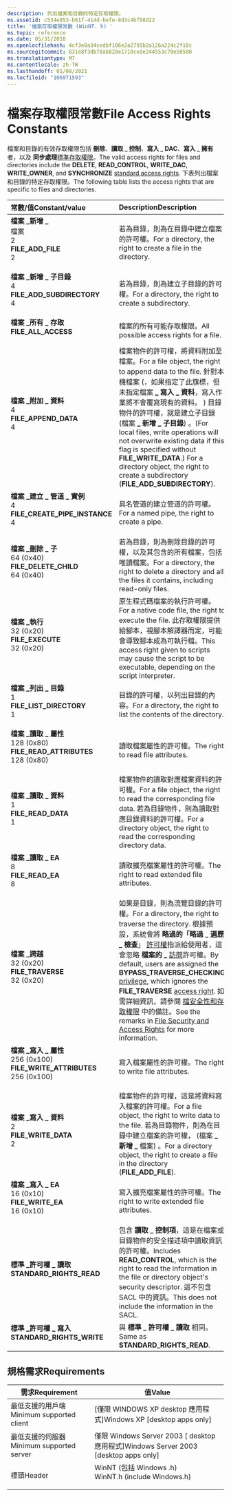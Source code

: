 ```yaml
---
description: 列出檔案和目錄的特定存取權限。
ms.assetid: c534e853-b61f-414d-befe-8d3c4bf08d22
title: '檔案存取權限常數 (WinNT. h) '
ms.topic: reference
ms.date: 05/31/2018
ms.openlocfilehash: 4cf3e0a34cedbf106e2a2793b2a126a224c2f18c
ms.sourcegitcommit: 831e8f3db78ab820e1710cede244553c70e50500
ms.translationtype: MT
ms.contentlocale: zh-TW
ms.lasthandoff: 01/08/2021
ms.locfileid: "106971593"
---
```

# <a name="file-access-rights-constants"></a><span data-ttu-id="0d482-103">檔案存取權限常數</span><span class="sxs-lookup"><span data-stu-id="0d482-103">File Access Rights Constants</span></span>

<span data-ttu-id="0d482-104">檔案和目錄的有效存取權限包括 **刪除**、**讀取 \_ 控制**、**寫入 \_ DAC**、**寫入 \_ 擁有** 者，以及 **同步處理**[標準存取權限](/windows/desktop/SecAuthZ/standard-access-rights)。</span><span class="sxs-lookup"><span data-stu-id="0d482-104">The valid access rights for files and directories include the **DELETE**, **READ\_CONTROL**, **WRITE\_DAC**, **WRITE\_OWNER**, and **SYNCHRONIZE** [standard access rights](/windows/desktop/SecAuthZ/standard-access-rights).</span></span> <span data-ttu-id="0d482-105">下表列出檔案和目錄的特定存取權限。</span><span class="sxs-lookup"><span data-stu-id="0d482-105">The following table lists the access rights that are specific to files and directories.</span></span>



| <span data-ttu-id="0d482-106">常數/值</span><span class="sxs-lookup"><span data-stu-id="0d482-106">Constant/value</span></span>                                                                                                                                                                                                                                             | <span data-ttu-id="0d482-107">Description</span><span class="sxs-lookup"><span data-stu-id="0d482-107">Description</span></span>                                                                                                                                                                                                                                                                                                                                                                        |
|:-----------------------------------------------------------------------------------------------------------------------------------------------------------------------------------------------------------------------------------------------------------|:-----------------------------------------------------------------------------------------------------------------------------------------------------------------------------------------------------------------------------------------------------------------------------------------------------------------------------------------------------------------------------------|
| <span id="FILE_ADD_FILE"></span><span id="file_add_file"></span><dl> <span data-ttu-id="0d482-108"><dt>**檔案 \_新增 \_**</dt>檔案 <dt>2</dt></span><span class="sxs-lookup"><span data-stu-id="0d482-108"><dt>**FILE\_ADD\_FILE**</dt> <dt>2</dt></span></span> </dl>                                      | <span data-ttu-id="0d482-109">若為目錄，則為在目錄中建立檔案的許可權。</span><span class="sxs-lookup"><span data-stu-id="0d482-109">For a directory, the right to create a file in the directory.</span></span><br/>                                                                                                                                                                                                                                                                                                           |
| <span id="FILE_ADD_SUBDIRECTORY"></span><span id="file_add_subdirectory"></span><dl> <span data-ttu-id="0d482-110"><dt>**檔案 \_新增 \_ 子目錄**</dt> <dt>4</dt></span><span class="sxs-lookup"><span data-stu-id="0d482-110"><dt>**FILE\_ADD\_SUBDIRECTORY**</dt> <dt>4</dt></span></span> </dl>              | <span data-ttu-id="0d482-111">若為目錄，則為建立子目錄的許可權。</span><span class="sxs-lookup"><span data-stu-id="0d482-111">For a directory, the right to create a subdirectory.</span></span><br/>                                                                                                                                                                                                                                                                                                                    |
| <span id="FILE_ALL_ACCESS"></span><span id="file_all_access"></span><dl> <span data-ttu-id="0d482-112"><dt>**檔案 \_所有 \_ 存取**</dt><dt></dt></span><span class="sxs-lookup"><span data-stu-id="0d482-112"><dt>**FILE\_ALL\_ACCESS**</dt> <dt></dt></span></span> </dl>                                 | <span data-ttu-id="0d482-113">檔案的所有可能存取權限。</span><span class="sxs-lookup"><span data-stu-id="0d482-113">All possible access rights for a file.</span></span><br/>                                                                                                                                                                                                                                                                                                                                  |
| <span id="FILE_APPEND_DATA"></span><span id="file_append_data"></span><dl> <span data-ttu-id="0d482-114"><dt>**檔案 \_附加 \_ 資料**</dt> <dt>4</dt></span><span class="sxs-lookup"><span data-stu-id="0d482-114"><dt>**FILE\_APPEND\_DATA**</dt> <dt>4</dt></span></span> </dl>                             | <span data-ttu-id="0d482-115">檔案物件的許可權，將資料附加至檔案。</span><span class="sxs-lookup"><span data-stu-id="0d482-115">For a file object, the right to append data to the file.</span></span> <span data-ttu-id="0d482-116">針對本機檔案 (，如果指定了此旗標，但未指定檔案 **\_ 寫入 \_ 資料**，寫入作業將不會覆寫現有的資料。 ) 目錄物件的許可權，就是建立子目錄 (檔案 **\_ 新增 \_ 子目錄**) 。</span><span class="sxs-lookup"><span data-stu-id="0d482-116">(For local files, write operations will not overwrite existing data if this flag is specified without **FILE\_WRITE\_DATA**.) For a directory object, the right to create a subdirectory (**FILE\_ADD\_SUBDIRECTORY**).</span></span><br/>                                                                                        |
| <span id="FILE_CREATE_PIPE_INSTANCE"></span><span id="file_create_pipe_instance"></span><dl> <span data-ttu-id="0d482-117"><dt>**檔案 \_建立 \_ 管道 \_ 實例**</dt> <dt>4</dt></span><span class="sxs-lookup"><span data-stu-id="0d482-117"><dt>**FILE\_CREATE\_PIPE\_INSTANCE**</dt> <dt>4</dt></span></span> </dl> | <span data-ttu-id="0d482-118">具名管道的建立管道的許可權。</span><span class="sxs-lookup"><span data-stu-id="0d482-118">For a named pipe, the right to create a pipe.</span></span><br/>                                                                                                                                                                                                                                                                                                                           |
| <span id="FILE_DELETE_CHILD"></span><span id="file_delete_child"></span><dl> <span data-ttu-id="0d482-119"><dt>**檔案 \_刪除 \_ 子**</dt> <dt>64 (0x40)</dt></span><span class="sxs-lookup"><span data-stu-id="0d482-119"><dt>**FILE\_DELETE\_CHILD**</dt> <dt>64 (0x40)</dt></span></span> </dl>                  | <span data-ttu-id="0d482-120">若為目錄，則為刪除目錄的許可權，以及其包含的所有檔案，包括唯讀檔案。</span><span class="sxs-lookup"><span data-stu-id="0d482-120">For a directory, the right to delete a directory and all the files it contains, including read-only files.</span></span><br/>                                                                                                                                                                                                                                                              |
| <span id="FILE_EXECUTE"></span><span id="file_execute"></span><dl> <span data-ttu-id="0d482-121"><dt>**檔案 \_執行**</dt> <dt>32 (0x20)</dt></span><span class="sxs-lookup"><span data-stu-id="0d482-121"><dt>**FILE\_EXECUTE**</dt> <dt>32 (0x20)</dt></span></span> </dl>                                  | <span data-ttu-id="0d482-122">原生程式碼檔案的執行許可權。</span><span class="sxs-lookup"><span data-stu-id="0d482-122">For a native code file, the right to execute the file.</span></span> <span data-ttu-id="0d482-123">此存取權限提供給腳本，視腳本解譯器而定，可能會導致腳本成為可執行檔。</span><span class="sxs-lookup"><span data-stu-id="0d482-123">This access right given to scripts may cause the script to be executable, depending on the script interpreter.</span></span><br/>                                                                                                                                                                                                   |
| <span id="FILE_LIST_DIRECTORY"></span><span id="file_list_directory"></span><dl> <span data-ttu-id="0d482-124"><dt>**檔案 \_列出 \_ 目錄**</dt> <dt>1</dt></span><span class="sxs-lookup"><span data-stu-id="0d482-124"><dt>**FILE\_LIST\_DIRECTORY**</dt> <dt>1</dt></span></span> </dl>                    | <span data-ttu-id="0d482-125">目錄的許可權，以列出目錄的內容。</span><span class="sxs-lookup"><span data-stu-id="0d482-125">For a directory, the right to list the contents of the directory.</span></span><br/>                                                                                                                                                                                                                                                                                                       |
| <span id="FILE_READ_ATTRIBUTES"></span><span id="file_read_attributes"></span><dl> <span data-ttu-id="0d482-126"><dt>**檔案 \_讀取 \_ 屬性**</dt> <dt>128 (0x80)</dt></span><span class="sxs-lookup"><span data-stu-id="0d482-126"><dt>**FILE\_READ\_ATTRIBUTES**</dt> <dt>128 (0x80)</dt></span></span> </dl>        | <span data-ttu-id="0d482-127">讀取檔案屬性的許可權。</span><span class="sxs-lookup"><span data-stu-id="0d482-127">The right to read file attributes.</span></span><br/>                                                                                                                                                                                                                                                                                                                                      |
| <span id="FILE_READ_DATA"></span><span id="file_read_data"></span><dl> <span data-ttu-id="0d482-128"><dt>**檔案 \_讀取 \_ 資料**</dt> <dt>1</dt></span><span class="sxs-lookup"><span data-stu-id="0d482-128"><dt>**FILE\_READ\_DATA**</dt> <dt>1</dt></span></span> </dl>                                   | <span data-ttu-id="0d482-129">檔案物件的讀取對應檔案資料的許可權。</span><span class="sxs-lookup"><span data-stu-id="0d482-129">For a file object, the right to read the corresponding file data.</span></span> <span data-ttu-id="0d482-130">若為目錄物件，則為讀取對應目錄資料的許可權。</span><span class="sxs-lookup"><span data-stu-id="0d482-130">For a directory object, the right to read the corresponding directory data.</span></span><br/>                                                                                                                                                                                                                           |
| <span id="FILE_READ_EA"></span><span id="file_read_ea"></span><dl> <span data-ttu-id="0d482-131"><dt>**檔案 \_讀取 \_ EA**</dt> <dt>8</dt></span><span class="sxs-lookup"><span data-stu-id="0d482-131"><dt>**FILE\_READ\_EA**</dt> <dt>8</dt></span></span> </dl>                                         | <span data-ttu-id="0d482-132">讀取擴充檔案屬性的許可權。</span><span class="sxs-lookup"><span data-stu-id="0d482-132">The right to read extended file attributes.</span></span><br/>                                                                                                                                                                                                                                                                                                                             |
| <span id="FILE_TRAVERSE"></span><span id="file_traverse"></span><dl> <span data-ttu-id="0d482-133"><dt>**檔案 \_跨越**</dt> <dt>32 (0x20)</dt></span><span class="sxs-lookup"><span data-stu-id="0d482-133"><dt>**FILE\_TRAVERSE**</dt> <dt>32 (0x20)</dt></span></span> </dl>                               | <span data-ttu-id="0d482-134">如果是目錄，則為流覽目錄的許可權。</span><span class="sxs-lookup"><span data-stu-id="0d482-134">For a directory, the right to traverse the directory.</span></span> <span data-ttu-id="0d482-135">根據預設，系統會將 **略過的「略過 \_ 遍歷 \_ 檢查**」 [許可權](/windows/desktop/SecAuthZ/privileges)指派給使用者，這會忽略 **檔案的 \_** [訪問](/windows/desktop/SecAuthZ/access-rights-and-access-masks)許可權。</span><span class="sxs-lookup"><span data-stu-id="0d482-135">By default, users are assigned the **BYPASS\_TRAVERSE\_CHECKING** [privilege](/windows/desktop/SecAuthZ/privileges), which ignores the **FILE\_TRAVERSE** [access right](/windows/desktop/SecAuthZ/access-rights-and-access-masks).</span></span> <span data-ttu-id="0d482-136">如需詳細資訊，請參閱 [檔安全性和存取權限](file-security-and-access-rights.md) 中的備註。</span><span class="sxs-lookup"><span data-stu-id="0d482-136">See the remarks in [File Security and Access Rights](file-security-and-access-rights.md) for more information.</span></span><br/> |
| <span id="FILE_WRITE_ATTRIBUTES"></span><span id="file_write_attributes"></span><dl> <span data-ttu-id="0d482-137"><dt>**檔案 \_寫入 \_ 屬性**</dt> <dt>256 (0x100)</dt></span><span class="sxs-lookup"><span data-stu-id="0d482-137"><dt>**FILE\_WRITE\_ATTRIBUTES**</dt> <dt>256 (0x100)</dt></span></span> </dl>    | <span data-ttu-id="0d482-138">寫入檔案屬性的許可權。</span><span class="sxs-lookup"><span data-stu-id="0d482-138">The right to write file attributes.</span></span><br/>                                                                                                                                                                                                                                                                                                                                     |
| <span id="FILE_WRITE_DATA"></span><span id="file_write_data"></span><dl> <span data-ttu-id="0d482-139"><dt>**檔案 \_寫入 \_ 資料**</dt> <dt>2</dt></span><span class="sxs-lookup"><span data-stu-id="0d482-139"><dt>**FILE\_WRITE\_DATA**</dt> <dt>2</dt></span></span> </dl>                                | <span data-ttu-id="0d482-140">檔案物件的許可權，這是將資料寫入檔案的許可權。</span><span class="sxs-lookup"><span data-stu-id="0d482-140">For a file object, the right to write data to the file.</span></span> <span data-ttu-id="0d482-141">若為目錄物件，則為在目錄中建立檔案的許可權， (檔案 **\_ 新增 \_** 檔案) 。</span><span class="sxs-lookup"><span data-stu-id="0d482-141">For a directory object, the right to create a file in the directory (**FILE\_ADD\_FILE**).</span></span><br/>                                                                                                                                                                                                                      |
| <span id="FILE_WRITE_EA"></span><span id="file_write_ea"></span><dl> <span data-ttu-id="0d482-142"><dt>**檔案 \_寫入 \_ EA**</dt> <dt>16 (0x10)</dt></span><span class="sxs-lookup"><span data-stu-id="0d482-142"><dt>**FILE\_WRITE\_EA**</dt> <dt>16 (0x10)</dt></span></span> </dl>                              | <span data-ttu-id="0d482-143">寫入擴充檔案屬性的許可權。</span><span class="sxs-lookup"><span data-stu-id="0d482-143">The right to write extended file attributes.</span></span><br/>                                                                                                                                                                                                                                                                                                                            |
| <span id="STANDARD_RIGHTS_READ"></span><span id="standard_rights_read"></span><dl> <span data-ttu-id="0d482-144"><dt>**標準 \_許可權 \_ 讀取**</dt><dt></dt></span><span class="sxs-lookup"><span data-stu-id="0d482-144"><dt>**STANDARD\_RIGHTS\_READ**</dt> <dt></dt></span></span> </dl>                  | <span data-ttu-id="0d482-145">包含 **讀取 \_ 控制項**，這是在檔案或目錄物件的安全描述項中讀取資訊的許可權。</span><span class="sxs-lookup"><span data-stu-id="0d482-145">Includes **READ\_CONTROL**, which is the right to read the information in the file or directory object's security descriptor.</span></span> <span data-ttu-id="0d482-146">這不包含 SACL 中的資訊。</span><span class="sxs-lookup"><span data-stu-id="0d482-146">This does not include the information in the SACL.</span></span><br/>                                                                                                                                                                                        |
| <span id="STANDARD_RIGHTS_WRITE"></span><span id="standard_rights_write"></span><dl> <span data-ttu-id="0d482-147"><dt>**標準 \_許可權 \_ 寫入**</dt><dt></dt></span><span class="sxs-lookup"><span data-stu-id="0d482-147"><dt>**STANDARD\_RIGHTS\_WRITE**</dt> <dt></dt></span></span> </dl>               | <span data-ttu-id="0d482-148">與 **標準 \_ 許可權 \_ 讀取** 相同。</span><span class="sxs-lookup"><span data-stu-id="0d482-148">Same as **STANDARD\_RIGHTS\_READ**.</span></span><br/>                                                                                                                                                                                                                                                                                                                                     |



## <a name="requirements"></a><span data-ttu-id="0d482-149">規格需求</span><span class="sxs-lookup"><span data-stu-id="0d482-149">Requirements</span></span>



| <span data-ttu-id="0d482-150">需求</span><span class="sxs-lookup"><span data-stu-id="0d482-150">Requirement</span></span> | <span data-ttu-id="0d482-151">值</span><span class="sxs-lookup"><span data-stu-id="0d482-151">Value</span></span> |
|-------------------------------------|--------------------------------------------------------------------------------------------------------|
| <span data-ttu-id="0d482-152">最低支援的用戶端</span><span class="sxs-lookup"><span data-stu-id="0d482-152">Minimum supported client</span></span><br/> | <span data-ttu-id="0d482-153">\[僅限 WINDOWS XP desktop 應用程式\]</span><span class="sxs-lookup"><span data-stu-id="0d482-153">Windows XP \[desktop apps only\]</span></span><br/>                                                            |
| <span data-ttu-id="0d482-154">最低支援的伺服器</span><span class="sxs-lookup"><span data-stu-id="0d482-154">Minimum supported server</span></span><br/> | <span data-ttu-id="0d482-155">僅限 Windows Server 2003 \[ desktop 應用程式\]</span><span class="sxs-lookup"><span data-stu-id="0d482-155">Windows Server 2003 \[desktop apps only\]</span></span><br/>                                                   |
| <span data-ttu-id="0d482-156">標頭</span><span class="sxs-lookup"><span data-stu-id="0d482-156">Header</span></span><br/>                   | <dl> <span data-ttu-id="0d482-157"><dt>WinNT (包括 Windows .h) </dt></span><span class="sxs-lookup"><span data-stu-id="0d482-157"><dt>WinNT.h (include Windows.h)</dt></span></span> </dl> |



 

